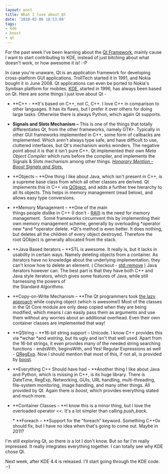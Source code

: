 ```yaml
---
layout: post
title: What I love about Qt
date: '2010-02-06 18:53:08'
tags:
- kde
- boost
- qt
---
```


For the past week I've been learning about the <a href="http://en.wikipedia.org/wiki/Qt_(framework)">Qt Framework</a>, mainly cause I want to start contributing to KDE, instead of just bitching about what doesn't work, or how awesome it is! :-P

In case you're unaware, Qt is an application framework for developing cross-platform GUI applications. TrollTech started it in 1991, and Nokia bought it in June 2008. Qt applications can even be ported to Nokia's Symbian platform for mobiles. <a href="http://kde.org/">KDE</a>, started in 1996, has always been based on Qt. Here are some things I just love about Qt -

* **C++ 	- **It's based on C++, not C, 	C++. I love C++ in comparison to other languages. It has its 	flaws, but I prefer it over others for doing large tasks. Otherwise 	there is always Python, which again Qt supports.

* **Signals 	and Slots Mechanism –** This 	is one of the things that totally differentiates Qt, from the other 	frameworks, 
namely GTK+. Typically in other GUI frameworks 	implemented in C++, some form of callbacks are implemented. Which 	aren't always type safe, and have difficult to use, cluttered 	interfaces, but Qt's mechanism works wonders. The negative point 	about it is that it isn't pure C++. Qt implemented their own *Meta 	Object Compiler* which runs 	before the compiler, and implements the Signals &amp; Slots 	mechanism among other things. *<a href="http://www.boost.org/doc/libs/1_42_0/doc/html/signals.html">Honorary Mention - Boost Signals and Slots.</a>*

* **Objects 	– **One thing I like about 	Java, which isn't present in C++, is a supreme base class from which 	all other classes are derived. Qt implements this in C++ via <a href="http://doc.trolltech.com/4.6/qobject.html">QObject</a>, and adds a 	further tree hierarchy to all its objects. This helps in memory 	management (read below), and allows easy type conversions.

* **Memory 	Management – **One of the main 	
things people dislike in C++ (I don't - <a href="http://en.wikipedia.org/wiki/RAII">RAII</a>) is the need for memory 	management.  Some frameworks circumvent this by implementing 	their own memory management scheme, generally by overloading 	*operator new *and 	*operator delete. *Qt's 	method is even better. It does nothing, but deletes all the children 	of every object destroyed. Therefore the root QObject is generally 	allocated from the stack.

* **Java 	Based iterators – **STL 	is awesome. It really is, but it lacks in usability in certain ways. 	Namely deleting objects from a container. As iterators have no 	knowledge about the underlying implementation, they can't know how 	to delete an element. ( Checkout - <a href="http://www.cplusplus.com/reference/algorithm/remove/">std::remove</a> ) Java iterators however can. The 	best part is that they have both C++ and Java style iterators, which 	gives some features of Java, while still harnessing the powers of 	
the Standard Algorithms.

* **Copy-on-Write 	Mechanism – **The 	Qt programmers took <a href="http://doc.troll.no/4.6/implicit-sharing.html">the lazy approach</a> while copying object (which is 	awesome!) Most of the classes in the Qt Core module are only deep 	copied when they are being modified, which means I can easily pass 	them as arguments and use them without any worries about an 	additional overhead. Even their own container classes are 	implemented that way!

* **QString 	– **16-bit 	string support – Unicode. I know C++ provides this via *wchar *and 	*wstring*, but its ugly and isn't that well used. Apart from the 16-bit 	strings, it even provides many of the needed string searching 	functions - endsWith, beginsWith, and Yes! Regular Expressions as 	well - <a href="http://doc.troll.no/4.6/qregexp.html">QRegExp</a>. Now I should mention that most of this, if not all, is provided by <a href="http://www.boost.org/">boost</a>.
 
* **Everything 	C++ Should have had – **Another 	thing I like about Java and Python, which is missing in C++, is its 	huge library. There is DateTime, RegExp,  Networking, GUIs, URL 	handling, multi-threading, file-system monitoring, image handling, 	and many other things. All provided by Qt. Again there *is 	boost*, 	which provides everything stated and much more.

* **Container 	Classes – **I 	know this is a minor thing, but I love the overloaded operator &lt;&lt;. 	It's a lot simpler than calling *push_back.*</li> * **Foreach – **Support for the 	“foreach” keyword. Something C++0x should fix, but I 	have no idea when that's going to come out. Maybe in 2011?

I'm still exploring Qt, so there is a lot I don't know. But so far I'm really impressed. It really integrates everything together. I can totally see why KDE chose Qt.

Next week, after KDE 4.4 is released. I'll start going through the KDE code. :-)